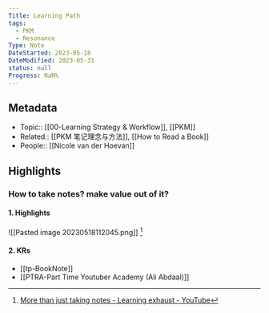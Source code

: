 ```yaml
---
Title: Learning Path
tags:
  - PKM
  - Resonance
Type: Note
DateStarted: 2023-05-18
DateModified: 2023-05-31
status: null
Progress: NaN%
---
```

## Metadata
- Topic:: [[00-Learning Strategy & Workflow]], [[PKM]]
- Related:: [[PKM 笔记理念与方法]], [[How to Read a Book]]
- People:: [[Nicole van der Hoevan]] 
## Highlights
### How to take notes? make value out of it?
#### 1. Highlights
![[Pasted image 20230518112045.png]] [^1]

#### 2. KRs
- [[tp-BookNote]]
- [[PTRA-Part Time Youtuber Academy (Ali Abdaal)]]


[^1]: [More than just taking notes - Learning exhaust - YouTube](https://www.youtube.com/watch?v=3L24rKggMX8)